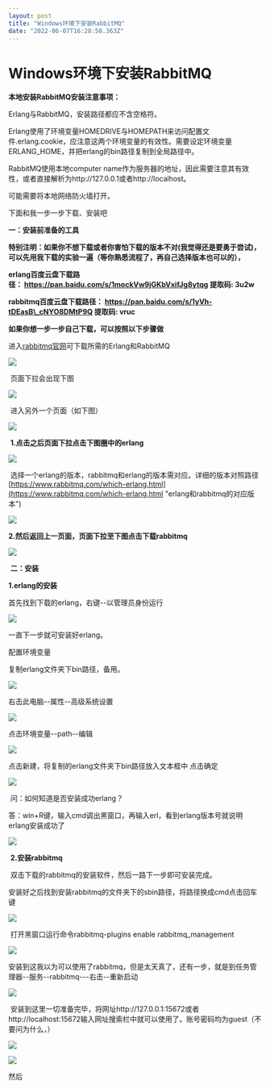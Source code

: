 ```yaml
---
layout: post
title: "Windows环境下安装RabbitMQ"
date: "2022-06-07T16:28:58.363Z"
---
```

Windows环境下安装RabbitMQ
====================

**本地安装RabbitMQ安装注意事项：**

Erlang与RabbitMQ，安装路径都应不含空格符。

Erlang使用了环境变量HOMEDRIVE与HOMEPATH来访问配置文件.erlang.cookie，应注意这两个环境变量的有效性。需要设定环境变量ERLANG\_HOME，并把erlang的bin路径复制到全局路径中。

RabbitMQ使用本地computer name作为服务器的地址，因此需要注意其有效性，或者直接解析为http://127.0.0.1或者http://localhost。

可能需要将本地网络防火墙打开。

下面和我一步一步下载、安装吧

**一：安装前准备的工具**

**特别注明：如果你不想下载或者你害怕下载的版本不对(我觉得还是要勇于尝试)，可以先用我下载的实验一遍（等你熟悉流程了，再自己选择版本也可以的），**

**erlang百度云盘下载路径： https://pan.baidu.com/s/1mockVw9jGKbVxifJg8ytqg 提取码: 3u2w**

**rabbitmq百度云盘下载路径： https://pan.baidu.com/s/1yVh-tDEasB\_cNYO8DMtP9Q 提取码: vruc**

**如果你想一步一步自己下载，可以按照以下步骤做**

进入[rabbitmq官网](https://www.rabbitmq.com/ "rabbitmq官网")可下载所需的Erlang和RabbitMQ

![](https://img2022.cnblogs.com/blog/2697105/202206/2697105-20220607141744228-170137253.png)

 页面下拉会出现下图

![](https://img2022.cnblogs.com/blog/2697105/202206/2697105-20220607141850760-728677351.png)

 进入另外一个页面（如下图）

![](https://img2022.cnblogs.com/blog/2697105/202206/2697105-20220607141935390-1083277080.png)

 **1.点击之后页面下拉点击下图圈中的erlang**

![](https://img2022.cnblogs.com/blog/2697105/202206/2697105-20220607142109817-1760366476.png)

 选择一个erlang的版本，rabbitmq和erlang的版本需对应。详细的版本对照路径[https://www.rabbitmq.com/which-erlang.html](https://www.rabbitmq.com/which-erlang.html "erlang和rabbitmq的对应版本")

![](https://img2022.cnblogs.com/blog/2697105/202206/2697105-20220607142202820-1946112465.png)

**2.然后返回上一页面，页面下拉至下图点击下载rabbitmq**

![](https://img2022.cnblogs.com/blog/2697105/202206/2697105-20220607142543531-1268510194.png)

 **二：安装**

**1.erlang的安装**

首先找到下载的erlang，右键--以管理员身份运行

![](https://img2022.cnblogs.com/blog/2697105/202206/2697105-20220607144049110-1265479399.png)

一直下一步就可安装好erlang。

配置环境变量

复制erlang文件夹下bin路径，备用。

![](https://img2022.cnblogs.com/blog/2697105/202206/2697105-20220607144922877-573136450.png)

右击此电脑--属性--高级系统设置

![](https://img2022.cnblogs.com/blog/2697105/202206/2697105-20220607144435380-1316543524.png)

点击环境变量--path--编辑

![](https://img2022.cnblogs.com/blog/2697105/202206/2697105-20220607144658486-1904040093.png)

点击新建，将复制的erlang文件夹下bin路径放入文本框中 点击确定

![](https://img2022.cnblogs.com/blog/2697105/202206/2697105-20220607144749895-1684234306.png)

 问：如何知道是否安装成功erlang？

答：win+R键，输入cmd调出黑窗口，再输入erl，看到erlang版本号就说明erlang安装成功了

![](https://img2022.cnblogs.com/blog/2697105/202206/2697105-20220607150135297-581761853.png)

 **2.安装rabbitmq**

 双击下载的rabbitmq的安装软件，然后一路下一步即可安装完成。

安装好之后找到安装rabbitmq的文件夹下的sbin路径，将路径换成cmd点击回车键

![](https://img2022.cnblogs.com/blog/2697105/202206/2697105-20220607145633888-670596086.png)

 打开黑窗口运行命令rabbitmq-plugins enable rabbitmq\_management

![](https://img2022.cnblogs.com/blog/2697105/202206/2697105-20220607145905634-559872774.png)

安装到这我以为可以使用了rabbitmq，但是太天真了，还有一步，就是到任务管理器--服务--rabbitmq---右击--重新启动

![](https://img2022.cnblogs.com/blog/2697105/202206/2697105-20220607150549279-1165712097.png)

 安装到这里一切准备完毕，将网址http://127.0.0.1:15672或者http://localhost:15672输入网址搜索栏中就可以使用了。账号密码均为guest（不要问为什么，）

![](https://img2022.cnblogs.com/blog/2697105/202206/2697105-20220607150840047-1110214595.png)

![](https://img2022.cnblogs.com/blog/2697105/202206/2697105-20220607150745659-137285341.png)

然后